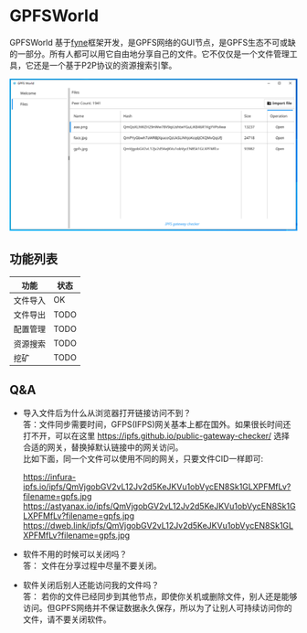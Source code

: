 # GPFSWorld 
GPFSWorld 基于[fyne](https://github.com/fyne-io/fyne)框架开发，是GPFS网络的GUI节点，是GPFS生态不可或缺的一部分。所有人都可以用它自由地分享自己的文件。它不仅仅是一个文件管理工具，它还是一个基于P2P协议的资源搜索引擎。

 
![](11.png)

## 功能列表

| 功能            | 状态         |
| -------------- | ---------- | 
| 文件导入 | OK |   
| 文件导出 | TODO | 
| 配置管理 |TODO |
| 资源搜索 |TODO | 
|  挖矿 |TODO |

##  Q&A
- 导入文件后为什么从浏览器打开链接访问不到？   
 答：文件同步需要时间，GFPS(IFPS)网关基本上都在国外。如果很长时间还打不开，可以在这里 https://ipfs.github.io/public-gateway-checker/  选择合适的网关，替换掉默认链接中的网关访问。   
 比如下面，同一个文件可以使用不同的网关，只要文件CID一样即可:

     https://infura-ipfs.io/ipfs/QmVjgobGV2vL12Jv2d5KeJKVu1obVycEN8Sk1GLXPFMfLv?filename=gpfs.jpg  
     https://astyanax.io/ipfs/QmVjgobGV2vL12Jv2d5KeJKVu1obVycEN8Sk1GLXPFMfLv?filename=gpfs.jpg  
     https://dweb.link/ipfs/QmVjgobGV2vL12Jv2d5KeJKVu1obVycEN8Sk1GLXPFMfLv?filename=gpfs.jpg  
 
- 软件不用的时候可以关闭吗？  
 答： 文件在分享过程中尽量不要关闭。
 
- 软件关闭后别人还能访问我的文件吗？   
 答： 若你的文件已经同步到其他节点，即使你关机或删除文件，别人还是能够访问。但GPFS网络并不保证数据永久保存，所以为了让别人可持续访问你的文件，请不要关闭软件。







